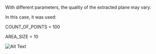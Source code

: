 With different parameters, the quality of the extracted plane may vary.

In this case, it was used:

COUNT_OF_POINTS = 100

AREA_SIZE = 10

![Alt Text](https://s9.gifyu.com/images/Peek-2021-10-06-21-54.gif)
